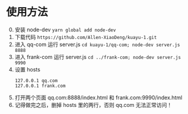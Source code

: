 
# 使用方法

0. 安装 node-dev
    `yarn global add node-dev`
1. 下载代码 
    `https://github.com/Allen-XiaoDeng/kuayu-1.git`
2. 进入 qq-com 运行 server.js
    `cd kuayu-1/qq-com; node-dev server.js 8888`
3. 进入 frank-com 运行 server.js
    `cd ../frank-com; node-dev server.js 9990`
4. 设置 hosts
    ```
    127.0.0.1 qq.com
    127.0.0.1 frank.com
    ```
5. 打开两个页面 qq.com:8888/index.html 和 frank.com:9990/index.html
6. 记得做完之后，删掉 hosts 里的两行，否则 qq.com 无法正常访问！
